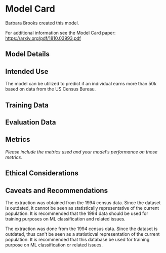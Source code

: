 # Model Card
Barbara Brooks created this model.

For additional information see the Model Card paper: https://arxiv.org/pdf/1810.03993.pdf

## Model Details

## Intended Use

The model can be utilized to predict if an individual earns more than 50k based on data from the US Census Bureau.

## Training Data

## Evaluation Data

## Metrics
_Please include the metrics used and your model's performance on those metrics._

## Ethical Considerations

## Caveats and Recommendations

The extraction was obtained from the 1994 census data.  Since the dataset is outdated, it cannot be seen as statistically representative of the current population.   It is recommended that the 1994 data should be used for training purposes on ML classification and related issues. 

The extraction was done from the 1994 census data.  Since the dataset is outdated, thus can't be seen as a statisticval representation of the current population.   It is recommended that this database be used for training purpose on ML classification or related issues. 